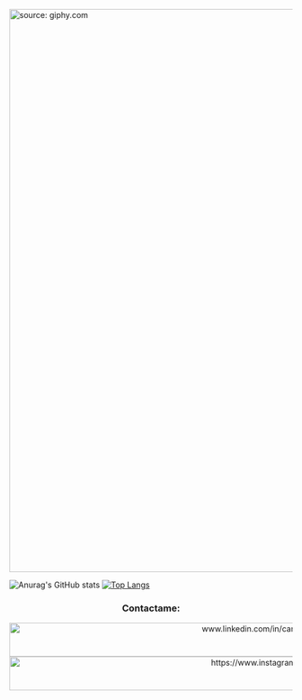 
<a href="https://media.giphy.com/media/v1.Y2lkPTc5MGI3NjExMDE1NThlODE2ZmRkOTkxNjYxYjJkZTI2MjRkYzQwYjE0NGQ2Y2UxNSZlcD12MV9pbnRlcm5hbF9naWZzX2dpZklkJmN0PWc/F8mScSDd2D30lAc005/giphy.gif"><img src="https://media.giphy.com/media/v1.Y2lkPTc5MGI3NjExMDE1NThlODE2ZmRkOTkxNjYxYjJkZTI2MjRkYzQwYjE0NGQ2Y2UxNSZlcD12MV9pbnRlcm5hbF9naWZzX2dpZklkJmN0PWc/F8mScSDd2D30lAc005/giphy.gif" title="source: giphy.com" width="1000"  /></a>

![Anurag's GitHub stats](https://github-readme-stats.vercel.app/api?username=carlafaes&show_icons=true&theme=radical)
[![Top Langs](https://github-readme-stats.vercel.app/api/top-langs/?username=carlafaes&layout=compact&theme=radical&langs_count=8)](https://github.com/anuraghazra/github-readme-stats)





<h3 align="center">Contactame:</h3>
<p align="center">
<a href="https://www.linkedin.com/in/carla-faes/" target="blank"><img align="center" src="https://raw.githubusercontent.com/rahuldkjain/github-profile-readme-generator/master/src/images/icons/Social/linked-in-alt.svg" alt="www.linkedin.com/in/carla-faes-678454216" height="60" width="960" /></a>
<a href="https://instagram.com/https://www.instagram.com/carlagfaes" target="blank"><img align="center" src="https://raw.githubusercontent.com/rahuldkjain/github-profile-readme-generator/master/src/images/icons/Social/instagram.svg" alt="https://www.instagram.com/carlagfaes" height="60" width="960" /></a>
</p>




